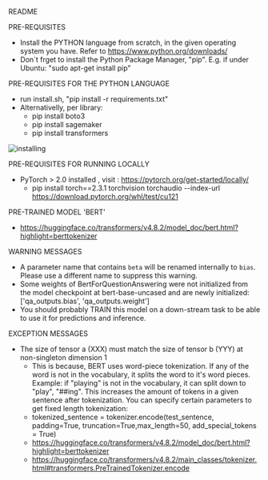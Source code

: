 README

PRE-REQUISITES 
+ Install the PYTHON language from scratch, in the given operating system you have. Refer to https://www.python.org/downloads/ 
+ Don´t frget to install the Python Package Manager, "pip". E.g. if under Ubuntu: "sudo apt-get install pip"

PRE-REQUISITES FOR THE PYTHON LANGUAGE
+ run install.sh, "pip install -r requirements.txt" 
+ Alternativelly, per library:
    * pip install boto3
    * pip install sagemaker
    * pip install transformers

![installing](./images/installng.png)

PRE-REQUISITES FOR RUNNING LOCALLY
+ PyTorch > 2.0 installed , visit : https://pytorch.org/get-started/locally/
    * pip install torch==2.3.1 torchvision torchaudio --index-url https://download.pytorch.org/whl/test/cu121

PRE-TRAINED MODEL 'BERT'
+ https://huggingface.co/transformers/v4.8.2/model_doc/bert.html?highlight=berttokenizer

WARNING MESSAGES

+ A parameter name that contains `beta` will be renamed internally to `bias`. Please use a different name to suppress this warning.
+ Some weights of BertForQuestionAnswering were not initialized from the model checkpoint at bert-base-uncased and are newly initialized: ['qa_outputs.bias', 'qa_outputs.weight']
+ You should probably TRAIN this model on a down-stream task to be able to use it for predictions and inference.

EXCEPTION MESSAGES

+ The size of tensor a (XXX) must match the size of tensor b (YYY) at non-singleton dimension 1
    * This is because, BERT uses word-piece tokenization. If any of the word is not in the vocabulary, it splits the word to it's word pieces. Example: if "playing" is not in the vocabulary, it can split down to "play", "##ing". This increases the amount of tokens in a given sentence after tokenization. You can specify certain parameters to get fixed length tokenization:
    * tokenized_sentence = tokenizer.encode(test_sentence, padding=True, truncation=True,max_length=50, add_special_tokens = True)
    * https://huggingface.co/transformers/v4.8.2/model_doc/bert.html?highlight=berttokenizer
    * https://huggingface.co/transformers/v4.8.2/main_classes/tokenizer.html#transformers.PreTrainedTokenizer.encode
